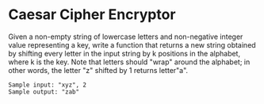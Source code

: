 # Caesar Cipher Encryptor

Given a non-empty string of lowercase letters and non-negative integer value representing a key, write a function that returns a new string obtained by shifting every letter in the input string by k positions in the alphabet, where k is the key. Note that letters should "wrap" around the alphabet; in other words, the letter "z" shifted by 1 returns letter"a".

````
Sample input: "xyz", 2
Sample output: "zab"